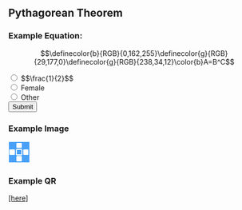 ## Pythagorean Theorem

### Example Equation:

$$\definecolor{b}{RGB}{0,162,255}\definecolor{g}{RGB}{29,177,0}\definecolor{g}{RGB}{238,34,12}\color{b}A=B^C$$

<!-- <quiz>
  x this answer
  * that answer
  x this answer
</quiz> -->
<html>
<div class="lesson__multiple_choice">
  <input type="radio" name="0" value="incorrect"> $$\frac{1}{2}$$<br>
  <input type="radio" name="0" value="correct"> Female<br>
  <input type="radio" name="0" value="incorrect"> Other
  <div class="lesson__quiz__submit">
    <button class="lesson__quiz__submit_button">Submit</button>
    <div class="lesson__quiz__submit_mark"></div>
  </div>
</div>
</html>

### Example Image
![](./test-image.png)

### Example QR
[[here]]((qr,'Math/Geometry_1/Triangles/base/AngleSumPres',#00756F))